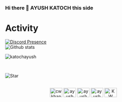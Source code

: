 ### Hi there 👋 AYUSH KATOCH this side

<!--
**katochayush/katochayush** is a ✨ _special_ ✨ repository because its `README.md` (this file) appears on your GitHub profile.

Here are some ideas to get you started:

- 🔭 I’m currently working on ...
- 🌱 I’m currently learning ...
- 👯 I’m looking to collaborate on ...
- 🤔 I’m looking for help with ...
- 💬 Ask me about ...
- 📫 How to reach me: ...
- 😄 Pronouns: ...
- ⚡ Fun fact: ...
-->
# Activity
[![Discord Presence](https://lanyard-profile-readme.vercel.app/api/838132108240355370)](https://discord.com/users/838132108240355370)
<br>
![Github stats](https://github-readme-stats.vercel.app/api?username=katochayush)
<p><img align="center" src="https://github-readme-streak-stats.herokuapp.com/?user=katochayush&" alt="katochayush" /></p>
<br>
<p><img align="left" src="https://github-readme-stats.vercel.app/api/top-langs?username=katochayush&show_icons=true&locale=en&layout=compact" alt="Star" /></p>
<br>
<br>



<p align="center">
<a href="https://dev.to/katochayush" target="blank"><img align="center" src="https://cdn.jsdelivr.net/npm/simple-icons@3.0.1/icons/dev-dot-to.svg" alt="cwkhan" height="30" width="40" /></a>
<a href="https://twitter.com/AYUSHKATOCH12" target="blank"><img align="center" src="https://raw.githubusercontent.com/rahuldkjain/github-profile-readme-generator/master/src/images/icons/Social/twitter.svg" alt="ayush" height="30" width="40" /></a>
<a href="https://instagram.com/ayush_katoch_" target="blank"><img align="center" src="https://raw.githubusercontent.com/rahuldkjain/github-profile-readme-generator/master/src/images/icons/Social/instagram.svg" alt="ayush" height="30" width="40" /></a>
<a href="https://discord.gg/YMy7xqQGrd" target="blank"><img align="center" src="https://raw.githubusercontent.com/rahuldkjain/github-profile-readme-generator/master/src/images/icons/Social/discord.svg" alt="ayush" height="30" width="40" /></a>
  <a href="https://dsc.gg/keyboardwarriors" target="blank"><img align="center" src="https://raw.githubusercontent.com/rahuldkjain/github-profile-readme-generator/master/src/images/icons/Social/discord.svg" alt="KW" height="30" width="40" /></a>
</p>

